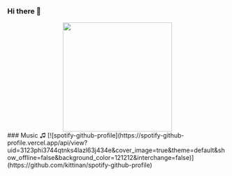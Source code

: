 ### Hi there 👋

<div align="center">
  <img src="https://media.giphy.com/media/KxCC1TEhvUuXKuLgo6/giphy.gif" width="250" style="display:inline-block;">
</div>
### Music ♫
[![spotify-github-profile](https://spotify-github-profile.vercel.app/api/view?uid=3123phi3744qtnks4lazl63j434e&cover_image=true&theme=default&show_offline=false&background_color=121212&interchange=false)](https://github.com/kittinan/spotify-github-profile)  





